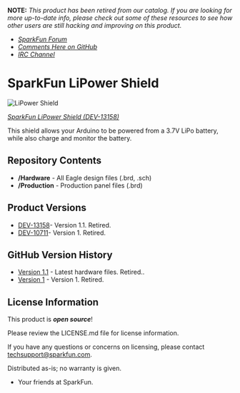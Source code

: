 **NOTE:** *This product has been retired from our catalog. If you are looking for more up-to-date info, please check out some of these resources to see how other users are still hacking and improving on this product.*
* *[SparkFun Forum](https://forum.sparkfun.com/)*
* *[Comments Here on GitHub](https://github.com/sparkfun/LiPower-Shield/issues)*
* *[IRC Channel](https://www.sparkfun.com/news/263)*

SparkFun LiPower Shield
========================

![LiPower Shield](https://cdn.sparkfun.com//assets/parts/1/0/2/7/0/13158-01.jpg)

[*SparkFun LiPower Shield (DEV-13158)*](https://www.sparkfun.com/products/13158)

This shield allows your Arduino to be powered from a 3.7V LiPo battery, while also charge and monitor the battery. 

Repository Contents
-------------------

* **/Hardware** - All Eagle design files (.brd, .sch)
* **/Production** - Production panel files (.brd)

Product Versions
----------------

* [DEV-13158](https://www.sparkfun.com/products/13158)- Version 1.1. Retired.
* [DEV-10711](https://www.sparkfun.com/products/retired/10711)- Version 1. Retired.

GitHub Version History
---------------
* [Version 1.1](https://github.com/sparkfun/LiPower-Shield/tree/V_1.1) - Latest hardware files. Retired..
* [Version 1](https://github.com/sparkfun/LiPower-Shield/tree/V_1) - Version 1. Retired. 

License Information
-------------------

This product is _**open source**_! 

Please review the LICENSE.md file for license information. 

If you have any questions or concerns on licensing, please contact techsupport@sparkfun.com.

Distributed as-is; no warranty is given.

- Your friends at SparkFun.